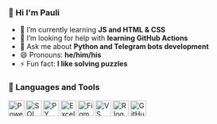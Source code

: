 ### 👋 Hi I'm Pauli

- 🌱 I’m currently learning **JS and HTML & CSS**
- 🤔 I’m looking for help with **learning GitHub Actions**
- 💬 Ask me about **Python and Telegram bots development**
- 😄 Pronouns: **he/him/his**
- ⚡ Fun fact: **I like solving puzzles**

### 📐 Languages and Tools

<img align="left" height="32px" width="32px" alt="PowerBI " src="images/bi.jpg">
<img align="left" height="32px" width="32px" alt="SQL logo" src="images/sql.jpg">
<img align="left" height="32px" width="32px" alt="PY logo" src="python.png">
<img align="left" height="32px" width="32px" alt="Excel logo" src="excel.jpg">
<img align="left" height="32px" width="32px" alt="Figma logo" src="figma.jpg">
<img align="left" height="32px" width="32px" alt="VS Сode logo" src="vscode.jpg">
<img align="left" height="32px" width="32px" alt="R logo" src="r.jpg">
<img align="left" height="32px" width="32px" alt="GitHub logo" src="github.jpg">

<br/>
